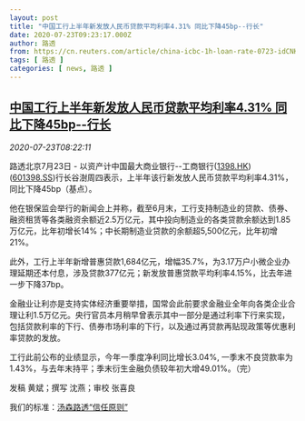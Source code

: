 ```yaml
---
layout: post
title: "中国工行上半年新发放人民币贷款平均利率4.31% 同比下降45bp--行长"
date: 2020-07-23T09:23:17.000Z
author: 路透
from: https://cn.reuters.com/article/china-icbc-1h-loan-rate-0723-idCNKCS24O0WO
tags: [ 路透 ]
categories: [ news, 路透 ]
---
```

<!--1595496197000-->
[中国工行上半年新发放人民币贷款平均利率4.31% 同比下降45bp--行长](https://cn.reuters.com/article/china-icbc-1h-loan-rate-0723-idCNKCS24O0WO)
------

<div>
<div><i>2020-07-23T08:22:11</i></div><div class="StandardArticleBody_body"><p>路透北京7月23日 - 以资产计中国最大商业银行--工商银行(<span id="symbol_1398.HK_0"><a href="//www.reuters.com/companies/1398.HK">1398.HK</a></span>)(<span id="symbol_601398.SS_1"><a href="//www.reuters.com/companies/601398.SS">601398.SS</a></span>)行长谷澍周四表示，上半年该行新发放人民币贷款平均利率4.31%，同比下降45bp（基点）。 </p><p>他在银保监会举行的新闻会上并称，截至6月末，工行支持制造业的贷款、债券、融资租赁等各类融资余额近2.5万亿元，其中投向制造业的各类贷款余额达到1.85万亿元，比年初增长14%；中长期制造业贷款的余额超5,500亿元，比年初增21%。 </p><p>此外，工行上半年新增普惠贷款1,684亿元，增幅35.7%，为3.17万户小微企业办理延期还本付息，涉及贷款377亿元；新发放普惠贷款平均利率4.15%，比去年进一步下降37bp。 </p><p>金融业让利亦是支持实体经济重要举措，国常会此前要求金融业全年向各类企业合理让利1.5万亿元。央行官员本月稍早曾表示其中一部分是通过利率下行来实现，包括贷款利率的下行、债券市场利率的下行，以及通过再贷款再贴现政策等优惠利率贷款的发放。 </p><p>工行此前公布的业绩显示，今年一季度净利同比增长3.04%, 一季末不良贷款率为1.43%，与去年末持平；季末衍生金融负债较年初大增49.01%。（完）      </p><div class="Attribution_container"><div class="Attribution_attribution"><p class="Attribution_content">发稿 黄斌；撰写 沈燕；审校 张喜良 </p></div></div><div class="StandardArticleBody_trustBadgeContainer"><span class="StandardArticleBody_trustBadgeTitle">我们的标准：</span><span class="trustBadgeUrl"><a href="https://www.thomsonreuters.cn/content/dam/openweb/documents/pdf/china/brochures/about-us-1.pdf">汤森路透“信任原则”</a></span></div></div>
</div>
